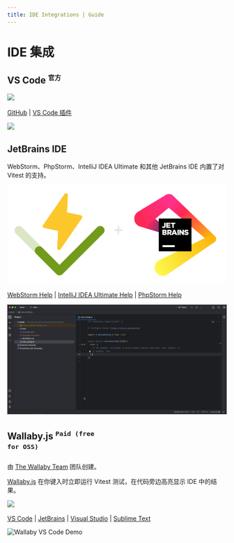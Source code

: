 ```yaml
---
title: IDE Integrations | Guide
---
```


# IDE 集成

## VS Code <sup><code>官方</code></sup>

<p text-center>
<img src="https://raw.githubusercontent.com/vitest-dev/vscode/main/img/cover.png" w-60>
</p>

[GitHub](https://github.com/vitest-dev/vscode) | [VS Code 插件](https://marketplace.visualstudio.com/items?itemName=ZixuanChen.vitest-explorer)

![](https://i.ibb.co/bJCbCf2/202203292020.gif)

## JetBrains IDE

WebStorm、PhpStorm、IntelliJ IDEA Ultimate 和其他 JetBrains IDE 内置了对 Vitest 的支持。

<p text-center>
<img src="https://raw.githubusercontent.com/kricact/WS-info/main/banners/vitest-jb.png" w-60>
</p>

[WebStorm Help](https://www.jetbrains.com/help/webstorm/vitest.html) | [IntelliJ IDEA Ultimate Help](https://www.jetbrains.com/help/idea/vitest.html) | [PhpStorm Help](https://www.jetbrains.com/help/phpstorm/vitest.html)

![Vitest WebStorm Demo](https://raw.githubusercontent.com/kricact/WS-info/main/gifs/vitest-run-all.gif)

## Wallaby.js <sup><code>Paid (free for OSS)</code></sup>

由 [The Wallaby Team](https://wallabyjs.com) 团队创建。

[Wallaby.js](https://wallabyjs.com) 在你键入时立即运行 Vitest 测试，在代码旁边高亮显示 IDE 中的结果。

<p text-left>
<img src="https://wallabyjs.com/assets/img/vitest_cover.png" w-142 />
</p>

[VS Code](https://marketplace.visualstudio.com/items?itemName=WallabyJs.wallaby-vscode) | [JetBrains](https://plugins.jetbrains.com/plugin/15742-wallaby) |
[Visual Studio](https://marketplace.visualstudio.com/items?itemName=vs-publisher-999439.WallabyjsforVisualStudio2022) | [Sublime Text](https://packagecontrol.io/packages/Wallaby)

![Wallaby VS Code Demo](https://wallabyjs.com/assets/img/vitest_demo.gif)
